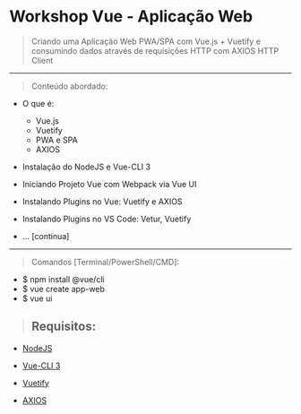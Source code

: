 # Workshop Vue - Aplicação Web

> Criando uma Aplicação Web PWA/SPA com Vue.js + Vuetify e consumindo dados através de requisições HTTP com AXIOS HTTP Client

_________________________________________

> Conteúdo abordado:

- O que é:
    - Vue.js
    - Vuetify
    - PWA e SPA
    - AXIOS
      
- Instalação do NodeJS e Vue-CLI 3
- Iniciando Projeto Vue com Webpack via Vue UI 
- Instalando Plugins no Vue: Vuetify e AXIOS
- Instalando Plugins no VS Code: Vetur, Vuetify
- ... [continua]

_________________________________________

> Comandos [Terminal/PowerShell/CMD]:

- $ npm install @vue/cli
- $ vue create app-web
- $ vue ui

> ## Requisitos:

- [NodeJS](https://nodejs.org/en/)

- [Vue-CLI 3](https://cli.vuejs.org/guide/)

- [Vuetify](https://vuetifyjs.com/pt-BR/getting-started/quick-start)

- [AXIOS](https://github.com/axios/axios)
